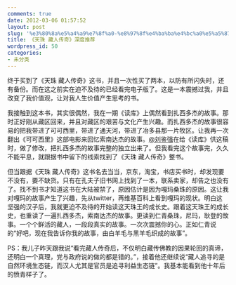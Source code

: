 ```yaml
---
comments: true
date: 2012-03-06 01:57:52
layout: post
slug: '%e3%80%8a%e5%a4%a9%e7%8f%a0-%e8%97%8f%e4%ba%ba%e4%bc%a0%e5%a5%87%e3%80%8b%e6%b7%b1%e5%ba%a6%e6%8e%a8%e8%8d%90'
title: 《天珠 藏人传奇》深度推荐
wordpress_id: 50
categories:
- 未分类
---
```


终于买到了《天珠 藏人传奇》这书，并且一次性买了两本，以防有所闪失时，还有备份。而在这之前实在迫不及待的已经看完电子版了。这是一本震撼过我，并且改变了我价值观，让对我人生价值产生思考的书。

我接触到这本书，其实很偶然，我在一期《读库》上偶然看到扎西多杰的故事。那时正好刚从藏区回来，并且对藏区的艰苦与文化产生兴趣。而扎西多杰的故事很容易的把我带进了可可西里，带进了通天河，带进了冶多县那一片牧区。让我再一次翻出《可可西里》这部电影来回忆索南达杰的故事。[@刘鉴强](http://weibo.com/n/%E5%88%98%E9%89%B4%E5%BC%BALJQ)在给《读库》供这稿时，做了修改，把扎西多杰的故事完整的独立出来了。但我看完这个故事完，久久不能平息，就跟据书中留下的线索找到了《天珠 藏人传奇》整书。

但当跟据《天珠 藏人传奇》这书名去当当，京东，淘宝，书店买书时，却发现要不没有，要不缺货。只有在孔夫子旧书网上找到了一本，联系卖家，却告之也没有了。找不到书才知道这书在大陆被禁了，原因估计是因为嘎玛桑珠的原因。这让我对嘎玛的故事产生了兴趣，先从twitter，再维基百科上看到嘎玛的现状。明白这坚强的汉子后，我就更迫不及待的开始读这天珠王的成长史。跟着这天珠王的成长史，也重读了一遍扎西多杰，索南达杰的故事。更读到仁青桑珠，尼玛，耿登的故事。一个个鲜活的藏人，一段段真实的故事。一次次震撼你的心。正如仁青说的“好吧，现在我告诉你我的故事，由白羊毛与黑羊毛织成的故事”。

PS：我儿子昨天跟我说“看完藏人传奇后，不仅明白藏传佛教的因果轮回的真谛，还明白一个真理，党与政府说的做的都是错的。”，接着他还继续说“藏人追寻的是自然环境生态链，而汉人尤其是官员是追寻利益生态链”。我基本能看到他十年后的愤青样子了。


